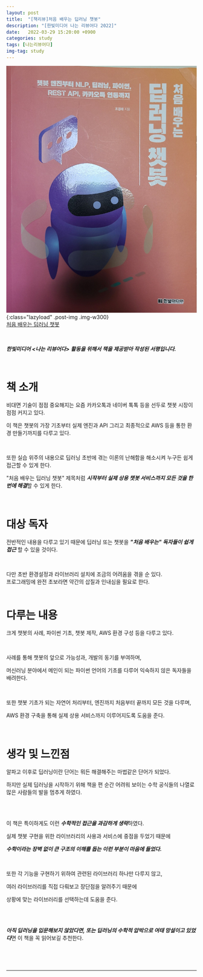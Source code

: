 ```yaml
---
layout: post
title:  "[책리뷰]처음 배우는 딥러닝 챗봇"
description: "[한빛미디어 나는 리뷰어다 2022]"
date:   2022-03-29 15:20:00 +0900
categories: study
tags: [나는리뷰어다]
img-tag: study
---
```


![chatbot](/assets/img/book-review/chatbot.jpg ){:class="lazyload" .post-img .img-w300}  
[처음 배우는 딥러닝 챗봇][chat-link]

<br>

***한빛미디어 \<나는 리뷰어다\> 활동을 위해서 책을 제공받아 작성된 서평입니다.***

​

# 책 소개
비대면 기술이 점점 중요해지는 요즘 카카오톡과 네이버 톡톡 등을 선두로  챗봇 시장이 점점 커지고 있다.  

이 책은 챗봇의 가장 기초부터 실제 엔진과 API 그리고 최종적으로 AWS 등을 통한 환경 만들기까지를 다루고 있다.  

​<br>

또한 실습 위주의 내용으로 딥러닝 초반에 겪는 이론의 난해함을 해소시켜 누구든 쉽게 접근할 수 있게 한다.   

 "처음 배우는 딥러닝 챗봇" 제목처럼 ***시작부터 실제 상용 챗봇 서비스까지 모든 것을 한번에 해결***할 수 있게 한다.  


<br>

# 대상 독자


전반적인 내용을 다루고 있기 때문에 딥러닝 또는 챗봇을 ***"처음 배우는" 독자들이 쉽게 접근*** 할 수 있을 것이다.    

<br>

다만 초반 환경설정과 라이브러리 설치에 조금의 어려움을 겪을 순 있다.  
프로그래밍에 완전 초보라면 약간의 삽질과 인내심을 필요로 한다.   
​
<br>

# 다루는 내용

크게 챗봇의 사례, 파이썬 기초, 챗봇 제작, AWS 환경 구성 등을 다루고 있다.  

​
<br>

사례를 통해 챗봇의 앞으로 가능성과, 개발의 동기를 부여하며,   

머신러닝 분야에서 메인이 되는 파이썬 언어의 기초를 다루어 익숙하지 않은 독자들을 배려한다.  

​<br>

또한 챗봇 기초가 되는 자연어 처리부터, 엔진까지 처음부터 끝까지 모든 것을 다루며,  

AWS 환경 구축을 통해 실제 상용 서비스까지 이루어지도록 도움을 준다.  

​<br>

# 생각 및 느낀점
알파고 이후로 딥러닝이란 단어는 뭐든 해결해주는 마법같은 단어가 되었다.   

하지만 실제 딥러닝을 시작하기 위해 책을 편 순간 어려워 보이는 수학 공식들의 나열로 많은 사람들의 발을 멈추게 하였다.  

<br>
​

이 책은 특이하게도 이런 ***수학적인 접근을 과감하게 생략***하였다.  

실제 챗봇 구현을 위한 라이브러리의 사용과 서비스에 중점을 두었기 때문에   

***수학이라는 장벽 없이 큰 구조의 이해를 돕는 이런 부분이 마음에 들었다.***  

​
<br>

또한 각 기능을 구현하기 위하여 관련된 라이브러리 하나만 다루지 않고,   

여러 라이브러리를 직접 다뤄보고 장단점을 알려주기 때문에   

상황에 맞는 라이브러리를 선택하는데 도움을 준다.  

<br>
​

***아직 딥러닝을 입문해보지 않았다면, 또는 딥러닝의 수학적 압박으로 여태 망설이고 있었다***면 이 책을 꼭 읽어보길 추천한다.

​

​

 

<hr>



[chat-link]: https://www.hanbit.co.kr/store/books/look.php?p_code=B7030488815
